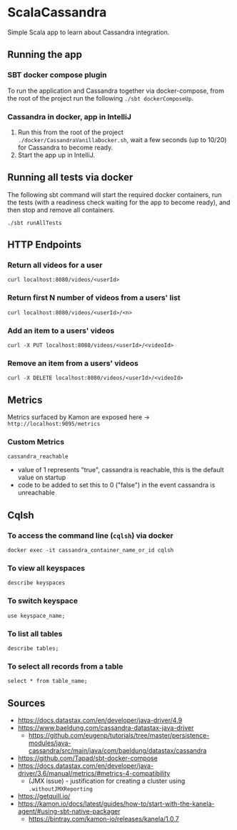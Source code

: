 # ScalaCassandra

Simple Scala app to learn about Cassandra integration.

## Running the app

### SBT docker compose plugin

To run the application and Cassandra together via docker-compose, from the root of the project run the
following `./sbt dockerComposeUp`.

### Cassandra in docker, app in IntelliJ

1. Run this from the root of the project `./docker/CassandraVanillaDocker.sh`, wait a few seconds (up to 10/20) for
   Cassandra to become ready.
2. Start the app up in IntelliJ.

## Running all tests via docker

The following sbt command will start the required docker containers, run the tests (with a readiness check waiting for the app to become ready), and then stop and remove all containers.

`./sbt runAllTests`

## HTTP Endpoints

### Return all videos for a user

`curl localhost:8080/videos/<userId>`

### Return first N number of videos from a users' list

`curl localhost:8080/videos/<userId>/<n>`

### Add an item to a users' videos

`curl -X PUT localhost:8080/videos/<userId>/<videoId>`
 
### Remove an item from a users' videos

`curl -X DELETE localhost:8080/videos/<userId>/<videoId>`

## Metrics

Metrics surfaced by Kamon are exposed here -> `http://localhost:9095/metrics`

### Custom Metrics

`cassandra_reachable`
  * value of 1 represents "true", cassandra is reachable, this is the default value on startup
  * code to be added to set this to 0 ("false") in the event cassandra is unreachable 

## Cqlsh

### To access the command line (`cqlsh`) via docker

`docker exec -it cassandra_container_name_or_id cqlsh`

### To view all keyspaces

`describe keyspaces`

### To switch keyspace

`use keyspace_name;`

### To list all tables

`describe tables;`

### To select all records from a table

`select * from table_name;`

## Sources

* https://docs.datastax.com/en/developer/java-driver/4.9
* https://www.baeldung.com/cassandra-datastax-java-driver
    * https://github.com/eugenp/tutorials/tree/master/persistence-modules/java-cassandra/src/main/java/com/baeldung/datastax/cassandra
* https://github.com/Tapad/sbt-docker-compose
* https://docs.datastax.com/en/developer/java-driver/3.6/manual/metrics/#metrics-4-compatibility
    * (JMX issue) - justification for creating a cluster using `.withoutJMXReporting`
* https://getquill.io/
* https://kamon.io/docs/latest/guides/how-to/start-with-the-kanela-agent/#using-sbt-native-packager
    * https://bintray.com/kamon-io/releases/kanela/1.0.7
